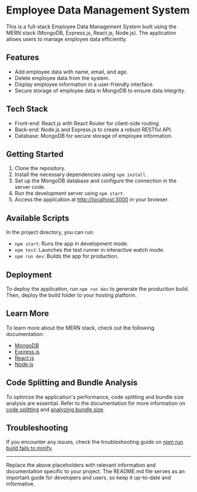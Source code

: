 # Employee Data Management System

This is a full-stack Employee Data Management System built using the MERN stack (MongoDB, Express.js, React.js, Node.js). The application allows users to manage employee data efficiently.

## Features

- Add employee data with name, email, and age.
- Delete employee data from the system.
- Display employee information in a user-friendly interface.
- Secure storage of employee data in MongoDB to ensure data integrity.

## Tech Stack

- Front-end: React.js with React Router for client-side routing.
- Back-end: Node.js and Express.js to create a robust RESTful API.
- Database: MongoDB for secure storage of employee information.

## Getting Started

1. Clone the repository.
2. Install the necessary dependencies using `npm install`.
3. Set up the MongoDB database and configure the connection in the server code.
4. Run the development server using `npm start`.
5. Access the application at [http://localhost:3000](http://localhost:3000) in your browser.

## Available Scripts

In the project directory, you can run:

- `npm start`: Runs the app in development mode.
- `npm test`: Launches the test runner in interactive watch mode.
- `npm run dev`: Builds the app for production.

## Deployment

To deploy the application, run `npm run dev` to generate the production build. Then, deploy the build folder to your hosting platform.

## Learn More

To learn more about the MERN stack, check out the following documentation:

- [MongoDB](https://docs.mongodb.com/)
- [Express.js](https://expressjs.com/)
- [React.js](https://reactjs.org/)
- [Node.js](https://nodejs.org/)

## Code Splitting and Bundle Analysis

To optimize the application's performance, code splitting and bundle size analysis are essential. Refer to the documentation for more information on [code splitting](https://facebook.github.io/create-react-app/docs/code-splitting) and [analyzing bundle size](https://facebook.github.io/create-react-app/docs/analyzing-the-bundle-size).

## Troubleshooting

If you encounter any issues, check the troubleshooting guide on [npm run build fails to minify](https://facebook.github.io/create-react-app/docs/troubleshooting#npm-run-build-fails-to-minify).

---

Replace the above placeholders with relevant information and documentation specific to your project. The README.md file serves as an important guide for developers and users, so keep it up-to-date and informative.
